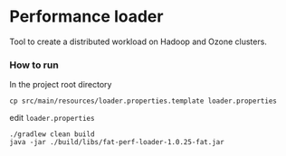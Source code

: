﻿Performance loader
=========

Tool to create a distributed workload on Hadoop and Ozone clusters.

### How to run

In the project root directory

```
cp src/main/resources/loader.properties.template loader.properties
```

edit `loader.properties`

```
./gradlew clean build
java -jar ./build/libs/fat-perf-loader-1.0.25-fat.jar
```
